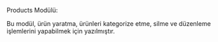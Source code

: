 Products Modülü: 

Bu modül, ürün yaratma, ürünleri kategorize etme, silme ve düzenleme işlemlerini yapabilmek
için yazılmıştır.

